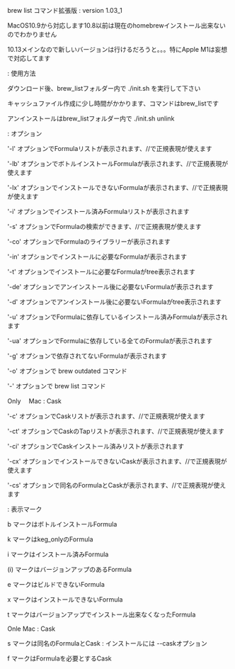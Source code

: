 brew list コマンド拡張版  :  version 1.03_1

MacOS10.9から対応します10.8以前は現在のhomebrewインストール出来ないのでわかりません

10.13メインなので新しいバージョンは行けるだろうと。。。特にApple M1は妄想で対応してます

: 使用方法

ダウンロード後、brew_listフォルダー内で ./init.sh を実行して下さい

キャッシュファイル作成に少し時間がかかります、コマンドはbrew_listです

アンインストールはbrew_listフォルダー内で ./init.sh unlink

: オプション

'-l' オプションでFormulaリストが表示されます、//で正規表現が使えます

'-lb' オプションでボトルインストールFormulaが表示されます、//で正規表現が使えます

'-lx' オプションでインストールできないFormulaが表示されます、//で正規表現が使えます

'-i' オプションでインストール済みFormulaリストが表示されます

'-s' オプションでFormulaの検索ができます、//で正規表現が使えます

'-co' オプションでFormulaのライブラリーが表示されます

'-in' オプションでインストールに必要なFormulaが表示されます

'-t' オプションでインストールに必要なFormulaがtree表示されます

'-de' オプションでアンインストール後に必要ないFormulaが表示されます

'-d' オプションでアンインストール後に必要ないFormulaがtree表示されます

'-u' オプションでFormulaに依存しているインストール済みFormulaが表示されます

'-ua' オプションでFormulaに依存している全てのFormulaが表示されます

'-g' オプションで依存されてないFormulaが表示されます

'-o' オプションで brew outdated コマンド

'-' オプションで brew list コマンド

Only 　Mac : Cask

'-c' オプションでCaskリストが表示されます、//で正規表現が使えます

'-ct' オプションでCaskのTapリストが表示されます、//で正規表現が使えます

'-ci' オプションでCaskインストール済みリストが表示されます

'-cx' オプションでインストールできないCaskが表示されます、//で正規表現が使えます

'-cs' オプションで同名のFormulaとCaskが表示されます、//で正規表現が使えます

: 表示マーク

b マークはボトルインストールFormula

k マークはkeg_onlyのFormula

i マークはインストール済みFormula

(i) マークはバージョンアップのあるFormula

e マークはビルドできないFormula

x マークはインストールできないFormula

t マークはバージョンアップでインストール出来なくなったFormula

Onle Mac : Cask

s マークは同名のFormulaとCask : インストールには --caskオプション

f マークはFormulaを必要とするCask
